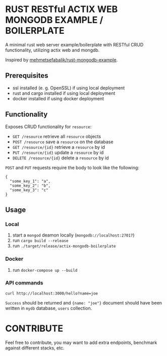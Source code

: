 # RUST RESTful ACTIX WEB MONGODB EXAMPLE / BOILERPLATE

A minimal rust web server example/boilerplate with RESTful CRUD functionality, utilizing actix web and mongdb.

Inspired by [mehmetsefabalik/rust-mongodb-example](https://github.com/mehmetsefabalik/rust-mongodb-example).

## Prerequisites
- ssl installed (e. g. OpenSSL) if using local deployment
- rust and cargo installed if using local deployment
- docker installed if using docker deployment

## Functionality
Exposes CRUD functionality for `resource`:
- `GET /resource` retrieve all `resource` objects
- `POST /resource` save a `resource` on the database
- `GET /resource/{id}` retrieve a `resource` by id
- `PUT /resource/{id}` update a `resource` by id
- `DELETE /resource/{id}` delete a `resource` by id

`POST` and `PUT` requests require the body to look like the following:
```json5
{
  "some_key_1": "a",
  "some_key_2": "b",
  "some_key_3": "c"
}
```
## Usage

### Local
1. start a `mongod` deamon locally (`mongodb://localhost:27017`)
2. run `cargo build --release`
3. run `./target/release/actix-mongodb-boilerplate`

### Docker
1. run `docker-compose up --build`

### API commands

`curl http://localhost:3000/hello?name=joe`

`Success` should be returned and `{name: "joe"}` document should have been written in `mydb` database, `users` collection.

# CONTRIBUTE

Feel free to contribute, you may want to add extra endpoints, benchmark against different stacks, etc.